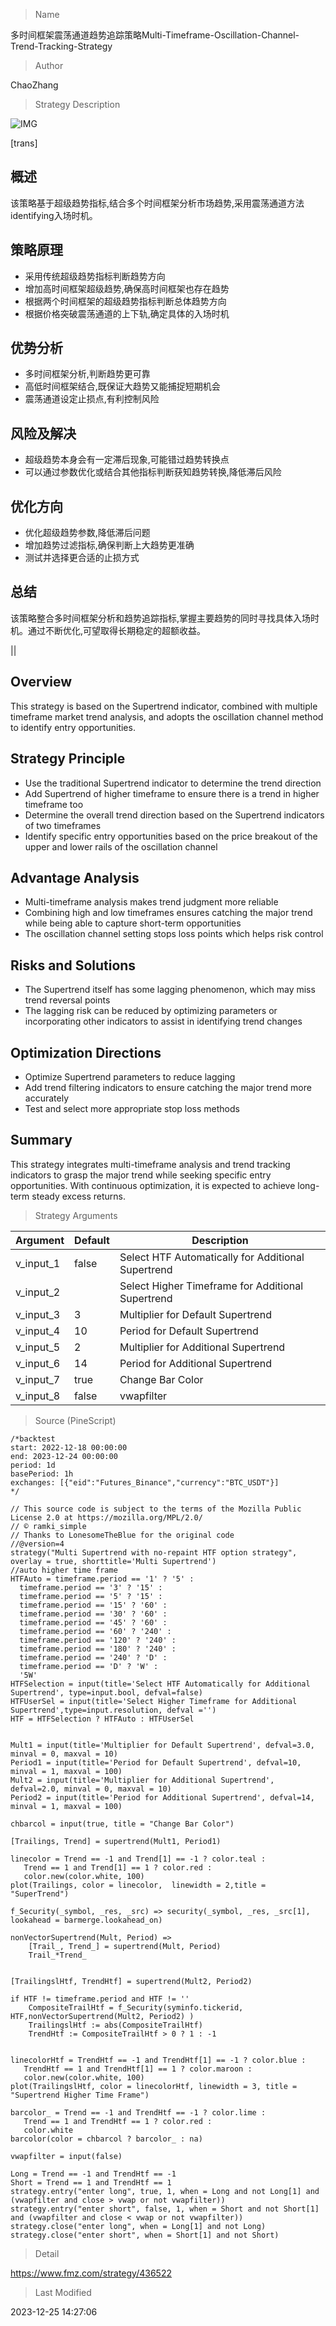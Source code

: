 
> Name

多时间框架震荡通道趋势追踪策略Multi-Timeframe-Oscillation-Channel-Trend-Tracking-Strategy

> Author

ChaoZhang

> Strategy Description

![IMG](https://www.fmz.com/upload/asset/1158dbaa08194313760.png)

[trans]

## 概述
该策略基于超级趋势指标,结合多个时间框架分析市场趋势,采用震荡通道方法identifying入场时机。

## 策略原理  
- 采用传统超级趋势指标判断趋势方向
- 增加高时间框架超级趋势,确保高时间框架也存在趋势
- 根据两个时间框架的超级趋势指标判断总体趋势方向
- 根据价格突破震荡通道的上下轨,确定具体的入场时机

## 优势分析
- 多时间框架分析,判断趋势更可靠
- 高低时间框架结合,既保证大趋势又能捕捉短期机会
- 震荡通道设定止损点,有利控制风险

## 风险及解决  
- 超级趋势本身会有一定滞后现象,可能错过趋势转换点
- 可以通过参数优化或结合其他指标判断获知趋势转换,降低滞后风险

## 优化方向  
- 优化超级趋势参数,降低滞后问题
- 增加趋势过滤指标,确保判断上大趋势更准确
- 测试并选择更合适的止损方式

## 总结
该策略整合多时间框架分析和趋势追踪指标,掌握主要趋势的同时寻找具体入场时机。通过不断优化,可望取得长期稳定的超额收益。

||


## Overview
This strategy is based on the Supertrend indicator, combined with multiple timeframe market trend analysis, and adopts the oscillation channel method to identify entry opportunities.  

## Strategy Principle
- Use the traditional Supertrend indicator to determine the trend direction  
- Add Supertrend of higher timeframe to ensure there is a trend in higher timeframe too
- Determine the overall trend direction based on the Supertrend indicators of two timeframes  
- Identify specific entry opportunities based on the price breakout of the upper and lower rails of the oscillation channel  

## Advantage Analysis  
- Multi-timeframe analysis makes trend judgment more reliable
- Combining high and low timeframes ensures catching the major trend while being able to capture short-term opportunities  
- The oscillation channel setting stops loss points which helps risk control  

## Risks and Solutions
- The Supertrend itself has some lagging phenomenon, which may miss trend reversal points  
- The lagging risk can be reduced by optimizing parameters or incorporating other indicators to assist in identifying trend changes  

## Optimization Directions
- Optimize Supertrend parameters to reduce lagging  
- Add trend filtering indicators to ensure catching the major trend more accurately 
- Test and select more appropriate stop loss methods  

## Summary
This strategy integrates multi-timeframe analysis and trend tracking indicators to grasp the major trend while seeking specific entry opportunities. With continuous optimization, it is expected to achieve long-term steady excess returns.

> Strategy Arguments



|Argument|Default|Description|
|----|----|----|
|v_input_1|false|Select HTF Automatically for Additional Supertrend|
|v_input_2||Select Higher Timeframe for Additional Supertrend|
|v_input_3|3|Multiplier for Default Supertrend|
|v_input_4|10|Period for Default Supertrend|
|v_input_5|2|Multiplier for Additional Supertrend|
|v_input_6|14|Period for Additional Supertrend|
|v_input_7|true|Change Bar Color|
|v_input_8|false|vwapfilter|


> Source (PineScript)

``` pinescript
/*backtest
start: 2022-12-18 00:00:00
end: 2023-12-24 00:00:00
period: 1d
basePeriod: 1h
exchanges: [{"eid":"Futures_Binance","currency":"BTC_USDT"}]
*/

// This source code is subject to the terms of the Mozilla Public License 2.0 at https://mozilla.org/MPL/2.0/
// © ramki_simple
// Thanks to LonesomeTheBlue for the original code
//@version=4
strategy("Multi Supertrend with no-repaint HTF option strategy", overlay = true, shorttitle='Multi Supertrend')
//auto higher time frame
HTFAuto = timeframe.period == '1' ? '5' : 
  timeframe.period == '3' ? '15' : 
  timeframe.period == '5' ? '15' : 
  timeframe.period == '15' ? '60' : 
  timeframe.period == '30' ? '60' : 
  timeframe.period == '45' ? '60' : 
  timeframe.period == '60' ? '240' : 
  timeframe.period == '120' ? '240' : 
  timeframe.period == '180' ? '240' : 
  timeframe.period == '240' ? 'D' : 
  timeframe.period == 'D' ? 'W' :
  '5W'
HTFSelection = input(title='Select HTF Automatically for Additional Supertrend', type=input.bool, defval=false)
HTFUserSel = input(title='Select Higher Timeframe for Additional Supertrend',type=input.resolution, defval ='')
HTF = HTFSelection ? HTFAuto : HTFUserSel


Mult1 = input(title='Multiplier for Default Supertrend', defval=3.0, minval = 0, maxval = 10)
Period1 = input(title='Period for Default Supertrend', defval=10, minval = 1, maxval = 100)
Mult2 = input(title='Multiplier for Additional Supertrend', defval=2.0, minval = 0, maxval = 10)
Period2 = input(title='Period for Additional Supertrend', defval=14, minval = 1, maxval = 100)

chbarcol = input(true, title = "Change Bar Color")

[Trailings, Trend] = supertrend(Mult1, Period1)

linecolor = Trend == -1 and Trend[1] == -1 ? color.teal :
   Trend == 1 and Trend[1] == 1 ? color.red :
   color.new(color.white, 100)
plot(Trailings, color = linecolor,  linewidth = 2,title = "SuperTrend")

f_Security(_symbol, _res, _src) => security(_symbol, _res, _src[1], lookahead = barmerge.lookahead_on)

nonVectorSupertrend(Mult, Period) =>
    [Trail_, Trend_] = supertrend(Mult, Period)
    Trail_*Trend_


[TrailingslHtf, TrendHtf] = supertrend(Mult2, Period2)

if HTF != timeframe.period and HTF != ''
    CompositeTrailHtf = f_Security(syminfo.tickerid, HTF,nonVectorSupertrend(Mult2, Period2) )
    TrailingslHtf := abs(CompositeTrailHtf)
    TrendHtf := CompositeTrailHtf > 0 ? 1 : -1


linecolorHtf = TrendHtf == -1 and TrendHtf[1] == -1 ? color.blue :
   TrendHtf == 1 and TrendHtf[1] == 1 ? color.maroon :
   color.new(color.white, 100)
plot(TrailingslHtf, color = linecolorHtf, linewidth = 3, title = "Supertrend Higher Time Frame")

barcolor_ = Trend == -1 and TrendHtf == -1 ? color.lime :
   Trend == 1 and TrendHtf == 1 ? color.red :
   color.white
barcolor(color = chbarcol ? barcolor_ : na)

vwapfilter = input(false)

Long = Trend == -1 and TrendHtf == -1
Short = Trend == 1 and TrendHtf == 1
strategy.entry("enter long", true, 1, when = Long and not Long[1] and (vwapfilter and close > vwap or not vwapfilter))
strategy.entry("enter short", false, 1, when = Short and not Short[1] and (vwapfilter and close < vwap or not vwapfilter))
strategy.close("enter long", when = Long[1] and not Long)
strategy.close("enter short", when = Short[1] and not Short)
```

> Detail

https://www.fmz.com/strategy/436522

> Last Modified

2023-12-25 14:27:06
